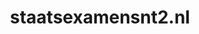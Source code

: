 ---
layout: post
title:  "staatsexamensnt2.nl"
internal_url:  "/dutchgov/staatsexamensnt2.nl.html"
categories: dutchgov
---